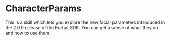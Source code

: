 # CharacterParams
This is a skill which lets you explore the new facial parameters introduced in the 2.0.0 release of the Furhat SDK. You can get a sense of what they do and how to use them.
